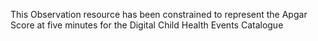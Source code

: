 This Observation resource has been constrained to represent the Apgar Score at five minutes for the Digital Child Health Events Catalogue